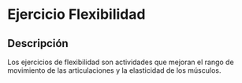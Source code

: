 # Ejercicio Flexibilidad


## Descripción
Los ejercicios de flexibilidad son actividades que mejoran el rango de movimiento de las articulaciones y la elasticidad de los músculos.

